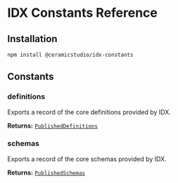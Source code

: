 # IDX Constants Reference

## Installation

```sh
npm install @ceramicstudio/idx-constants
```

## Constants

### **definitions**

Exports a record of the core definitions provided by IDX.

**Returns:** [`PublishedDefinitions`](types.md#publisheddefinitions)

### **schemas**

Exports a record of the core schemas provided by IDX.

**Returns:** [`PublishedSchemas`](types.md#publishedschemas)
